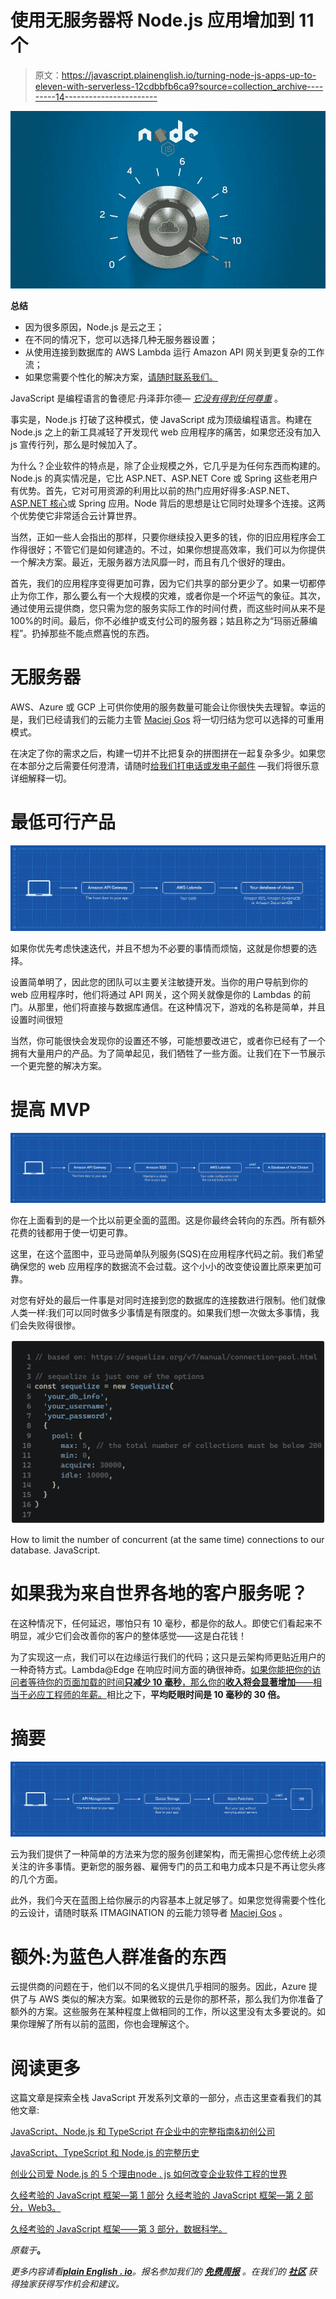 # 使用无服务器将 Node.js 应用增加到 11 个

> 原文：<https://javascript.plainenglish.io/turning-node-js-apps-up-to-eleven-with-serverless-12cdbbfb6ca9?source=collection_archive---------14----------------------->

![](img/ae72307cd26c82730dda43f5d71107ff.png)

**总结**

*   因为很多原因，Node.js 是云之王；
*   在不同的情况下，您可以选择几种无服务器设置；
*   从使用连接到数据库的 AWS Lambda 运行 Amazon API 网关到更复杂的工作流；
*   如果您需要个性化的解决方案，[请随时联系我们。](https://www.itmagination.com/contact)

JavaScript 是编程语言的鲁德尼·丹泽菲尔德— [*它没有得到任何尊重*](https://www.youtube.com/watch?v=ZCVR_ajL_Eo) 。

事实是，Node.js 打破了这种模式，使 JavaScript 成为顶级编程语言。构建在 Node.js 之上的新工具减轻了开发现代 web 应用程序的痛苦，如果您还没有加入 js 宣传行列，那么是时候加入了。

为什么？企业软件的特点是，除了企业规模之外，它几乎是为任何东西而构建的。Node.js 的真实情况是，它比 ASP.NET、ASP.NET Core 或 Spring 这些老用户有优势。首先，它对可用资源的利用比以前的热门应用好得多:ASP.NET、[ASP.NET 核心](https://www.youtube.com/watch?v=J-xqz_ZM9Wg)或 Spring 应用。Node 背后的思想是让它同时处理多个连接。这两个优势使它非常适合云计算世界。

当然，正如一些人会指出的那样，只要你继续投入更多的钱，你的旧应用程序会工作得很好；不管它们是如何建造的。不过，如果你想提高效率，我们可以为你提供一个解决方案。最近，无服务器方法风靡一时，而且有几个很好的理由。

首先，我们的应用程序变得更加可靠，因为它们共享的部分更少了。如果一切都停止为你工作，那么要么有一个大规模的灾难，或者你是一个坏运气的象征。其次，通过使用云提供商，您只需为您的服务实际工作的时间付费，而这些时间从来不是 100%的时间。最后，你不必维护或支付公司的服务器；姑且称之为“玛丽近藤编程”。扔掉那些不能点燃喜悦的东西。

# 无服务器

AWS、Azure 或 GCP 上可供你使用的服务数量可能会让你很快失去理智。幸运的是，我们已经请我们的云能力主管 [Maciej Gos](https://www.linkedin.com/in/maciejgos/) 将一切归结为您可以选择的可重用模式。

在决定了你的需求之后，构建一切并不比把复杂的拼图拼在一起复杂多少。如果您在本部分之后需要任何澄清，请随时[给我们打电话或发电子邮件](https://www.itmagination.com/contact) —我们将很乐意详细解释一切。

# 最低可行产品

![](img/e63062c743b66be2066637b3f226f0ac.png)

如果你优先考虑快速迭代，并且不想为不必要的事情而烦恼，这就是你想要的选择。

设置简单明了，因此您的团队可以主要关注敏捷开发。当你的用户导航到你的 web 应用程序时，他们将通过 API 网关，这个网关就像是你的 Lambdas 的前门。从那里，他们将直接与数据库通信。在这种情况下，游戏的名称是简单，并且设置时间很短

当然，你可能很快会发现你的设置还不够，可能想要改进它，或者你已经有了一个拥有大量用户的产品。为了简单起见，我们牺牲了一些方面。让我们在下一节展示一个更完整的解决方案。

# 提高 MVP

![](img/fce278447642c4166d2000a900e2ffdb.png)

你在上面看到的是一个比以前更全面的蓝图。这是你最终会转向的东西。所有额外花费的钱都用于使一切更可靠。

这里，在这个蓝图中，亚马逊简单队列服务(SQS)在应用程序代码之前。我们希望确保您的 web 应用程序的数据流不会过载。这个小小的改变使设置比原来更加可靠。

对您有好处的最后一件事是对同时连接到您的数据库的连接数进行限制。他们就像人类一样:我们可以同时做多少事情是有限度的。如果我们想一次做太多事情，我们会失败得很惨。

![](img/39f1d36c54efcdb48a3b38e9756e3139.png)

How to limit the number of concurrent (at the same time) connections to our database. JavaScript.

# 如果我为来自世界各地的客户服务呢？

在这种情况下，任何延迟，哪怕只有 10 毫秒，都是你的敌人。即使它们看起来不明显，减少它们会改善你的客户的整体感觉——这是白花钱！

为了实现这一点，我们可以在边缘运行我们的代码；这只是云架构师更贴近用户的一种奇特方式。Lambda@Edge 在响应时间方面的确很神奇。[如果你能把你的访问者等待你的页面加载的时间**只减少 10 毫秒**，那么你的**收入将会显著增加**——相当于必应工程师的年薪。](http://www.robotics.stanford.edu/users/ronnyk/2013%20controlledExperimentsAtScale.pdf)相比之下，**平均眨眼时间是 10 毫秒的 30 倍。**

# 摘要

![](img/fb3c84ad7638034579e3665d5615b17f.png)

云为我们提供了一种简单的方法来为您的服务创建架构，而无需担心您传统上必须关注的许多事情。更新您的服务器、雇佣专门的员工和电力成本只是不再让您头疼的几个方面。

此外，我们今天在蓝图上给你展示的内容基本上就足够了。如果您觉得需要个性化的云设计，请随时联系 ITMAGINATION 的云能力领导者 [Maciej Gos](https://www.linkedin.com/in/maciejgos/) 。

# 额外:为蓝色人群准备的东西

云提供商的问题在于，他们以不同的名义提供几乎相同的服务。因此，Azure 提供了与 AWS 类似的解决方案。如果微软的云是你的那杯茶，那么我们为你准备了额外的方案。这些服务在某种程度上做相同的工作，所以这里没有太多要说的。如果你理解了所有以前的蓝图，你也会理解这个。‍

# 阅读更多

这篇文章是探索全栈 JavaScript 开发系列文章的一部分，点击这里查看我们的其他文章:

[JavaScript、Node.js 和 TypeScript 在企业中的完整指南&初创公司](https://www.itmagination.com/ebooks/the-complete-guide-to-javascript-node-js-and-typescript-in-enterprises-startups)

[JavaScript、TypeScript 和 Node.js 的完整历史](https://www.itmagination.com/blog/the-complete-history-of-javascript-typescript-and-node-js)

[创业公司爱 Node.js 的 5 个理由](https://www.itmagination.com/blog/5-reasons-why-startups-love-node-js)[node . js 如何改变企业软件工程的世界](https://www.itmagination.com/blog/5-reasons-why-startups-love-node-js)

[久经考验的 JavaScript 框架—第 1 部分](https://www.itmagination.com/blog/5-reasons-why-startups-love-node-js) [久经考验的 JavaScript 框架—第 2 部分，Web3。](https://www.itmagination.com/blog/5-reasons-why-startups-love-node-js)

[久经考验的 JavaScript 框架——第 3 部分，数据科学。](https://www.itmagination.com/blog/5-reasons-why-startups-love-node-js)

*原载于*[](https://www.itmagination.com/blog/how-to-scale-node-js-apps-with-serverless)**。**

**更多内容请看*[***plain English . io***](http://plainenglish.io/)*。报名参加我们的* [***免费周报***](http://newsletter.plainenglish.io/) *。在我们的* [***社区***](https://discord.gg/GtDtUAvyhW) *获得独家获得写作机会和建议。**
